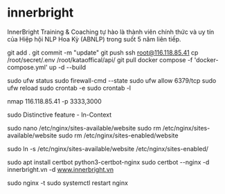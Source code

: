 # innerbright
InnerBright Training &amp; Coaching tự hào là thành viên chính thức và uy tín của Hiệp hội NLP Hoa Kỳ (ABNLP) trong suốt 5 năm liên tiếp.

git add .
git commit -m "update"
git push
ssh root@116.118.85.41
cp /root/secret/.env /root/kataoffical/api/
git pull
docker compose -f 'docker-compose.yml' up -d --build 

sudo ufw status
sudo firewall-cmd --state
sudo ufw allow 6379/tcp
sudo ufw reload
sudo crontab -e
sudo crontab -l

nmap 116.118.85.41 -p 3333,3000


sudo Distinctive feature - In-Context

sudo nano /etc/nginx/sites-available/website
sudo rm /etc/nginx/sites-available/website
sudo rm /etc/nginx/sites-enabled/website

sudo ln -s /etc/nginx/sites-available/website /etc/nginx/sites-enabled/

sudo apt install certbot python3-certbot-nginx
sudo certbot --nginx -d innerbright.vn -d www.innerbright.vn

sudo nginx -t
sudo systemctl restart nginx
